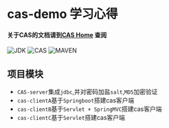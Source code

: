 # cas-demo 学习心得
#### 关于CAS的文档请到[CAS Home](https://apereo.github.io/cas/5.3.x/index.html) 查阅
![JDK](https://img.shields.io/badge/JDK-1.8%2B-green.svg) ![CAS](https://img.shields.io/badge/CAS-5.3-green.svg) ![MAVEN](https://img.shields.io/badge/MAVEN-3.2.2-green.svg)

## 项目模块
- `CAS-server`集成`jdbc`,并对密码加盐`salt`,`MD5`加密验证
- `cas-clientA`基于`Springboot`搭建cas客户端
- `cas-clientB`基于`Servlet + SpringMVC`搭建cas客户端
- `cas-clientC`基于`Servlet`搭建cas客户端